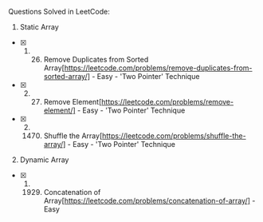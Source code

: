 Questions Solved in LeetCode:

1. Static Array

- [x] 1. 26. Remove Duplicates from Sorted Array[https://leetcode.com/problems/remove-duplicates-from-sorted-array/] - Easy - 'Two Pointer' Technique
- [x] 2. 27. Remove Element[https://leetcode.com/problems/remove-element/] - Easy - 'Two Pointer' Technique
- [x] 2. 1470. Shuffle the Array[https://leetcode.com/problems/shuffle-the-array/] - Easy - 'Two Pointer' Technique

2. Dynamic Array

- [x] 1. 1929. Concatenation of Array[https://leetcode.com/problems/concatenation-of-array/] - Easy
